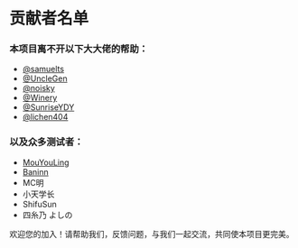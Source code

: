 # 贡献者名单

### 本项目离不开以下大大佬的帮助：

 - <a href="https://github.com/samuelts">@samuelts</a>
 - <a href="https://github.com/ygqsgm">@UncleGen</a>
 - <a href="https://github.com/noisky">@noisky</a>
 - <a href="https://github.com/228864718">@Winery</a>
 - <a href="https://github.com/sunriseydy">@SunriseYDY</a>
 - <a href="https://github.com/lichen404">@lichen404</a>
 
 ### 以及众多测试者：
 
 - <a href="https://github.com/mouyouling">MouYouLing</a> 
 - <a href="https://github.com/Baninn">Baninn</a> 
 - MC明 
 - 小天学长 
 - ShifuSun 
 - 四糸乃 よしの
 
 
欢迎您的加入！请帮助我们，反馈问题，与我们一起交流，共同使本项目更完美。
